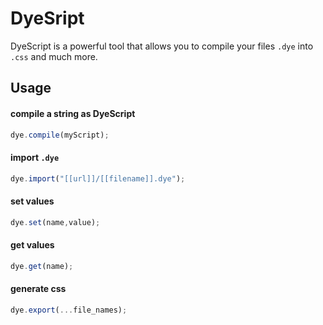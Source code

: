 # DyeSript 
DyeScript is a powerful tool that allows you to compile your files `.dye` into `.css` and much more.
## Usage
#### compile a string as DyeScript
```javascript
dye.compile(myScript);
```
#### import `.dye`
```javascript
dye.import("[[url]]/[[filename]].dye");
```
#### set values
```javascript
dye.set(name,value);
```

#### get values
```javascript
dye.get(name);
```

#### generate css
```javascript
dye.export(...file_names);
```
